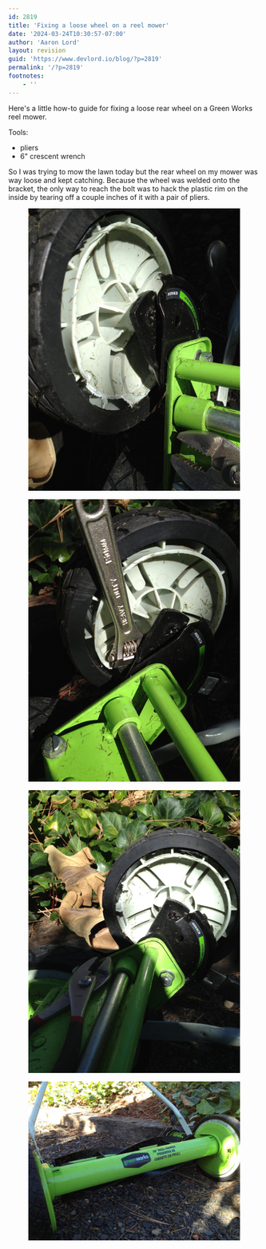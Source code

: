 ```yaml
---
id: 2819
title: 'Fixing a loose wheel on a reel mower'
date: '2024-03-24T10:30:57-07:00'
author: 'Aaron Lord'
layout: revision
guid: 'https://www.devlord.io/blog/?p=2819'
permalink: '/?p=2819'
footnotes:
    - ''
---
```


<!-- wp:paragraph -->
<p>Here's a little how-to guide for fixing a loose rear wheel on a Green Works reel mower.</p>
<!-- /wp:paragraph -->

<!-- wp:paragraph -->
<p>Tools:</p>
<!-- /wp:paragraph -->

<!-- wp:list -->
<ul><!-- wp:list-item -->
<li>pliers</li>
<!-- /wp:list-item -->

<!-- wp:list-item -->
<li>6" crescent wrench</li>
<!-- /wp:list-item --></ul>
<!-- /wp:list -->

<!-- wp:paragraph -->
<p>So I was trying to mow the lawn today but the rear wheel on my mower was way loose and kept catching. Because the wheel was welded onto the bracket, the only way to reach the bolt was to hack the plastic rim on the inside by tearing off a couple inches of it with a pair of pliers.</p>
<!-- /wp:paragraph -->

<!-- wp:image {"linkDestination":"custom"} -->
<figure class="wp-block-image"><a href="/wp-content/uploads/2012/11/20121112-161832.jpg"><img src="/wp-content/uploads/2012/11/20121112-161832.jpg" alt="20121112-161832.jpg"/></a></figure>
<!-- /wp:image -->

<!-- wp:image {"linkDestination":"custom"} -->
<figure class="wp-block-image"><a href="/wp-content/uploads/2012/11/20121112-161853-scaled-1.jpg"><img src="/wp-content/uploads/2012/11/20121112-161853-scaled-1.jpg" alt="20121112-161853.jpg"/></a></figure>
<!-- /wp:image -->

<!-- wp:image {"linkDestination":"custom"} -->
<figure class="wp-block-image"><a href="/wp-content/uploads/2012/11/20121112-161803-scaled-1.jpg"><img src="/wp-content/uploads/2012/11/20121112-161803-scaled-1.jpg" alt="20121112-161803.jpg"/></a></figure>
<!-- /wp:image -->

<!-- wp:image {"linkDestination":"custom"} -->
<figure class="wp-block-image"><a href="/wp-content/uploads/2012/11/20121112-161906-scaled-1.jpg"><img src="/wp-content/uploads/2012/11/20121112-161906-scaled-1.jpg" alt="20121112-161906.jpg"/></a></figure>
<!-- /wp:image -->